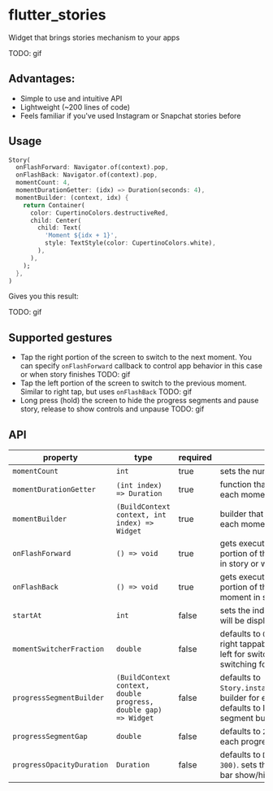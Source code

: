 # flutter_stories

Widget that brings stories mechanism to your apps

TODO: gif

## Advantages:
  - Simple to use and intuitive API
  - Lightweight (~200 lines of code)
  - Feels familiar if you've used Instagram or Snapchat stories before

## Usage

```dart
Story(
  onFlashForward: Navigator.of(context).pop,
  onFlashBack: Navigator.of(context).pop,
  momentCount: 4,
  momentDurationGetter: (idx) => Duration(seconds: 4),
  momentBuilder: (context, idx) {
    return Container(
      color: CupertinoColors.destructiveRed,
      child: Center(
        child: Text(
          'Moment ${idx + 1}',
          style: TextStyle(color: CupertinoColors.white),
        ),
      ),
    );
  },
)
```

Gives you this result:

TODO: gif

## Supported gestures

- Tap the right portion of the screen to switch to the next moment. You can specify `onFlashForward` callback to control app behavior in this case or when story finishes
  TODO: gif
- Tap the left portion of the screen to switch to the previous moment. Similar to right tap, but uses `onFlashBack`
  TODO: gif
- Long press (hold) the screen to hide the progress segments and pause story, release to show controls and unpause
  TODO: gif

## API

| property                  | type                                                          | required | description                                                                                                                                     |
|---------------------------|---------------------------------------------------------------|----------|-------------------------------------------------------------------------------------------------------------------------------------------------|
| `momentCount`             | `int`                                                          | true     | sets the number of moments in story                                                                                                             |
| `momentDurationGetter`    | `(int index) => Duration`                                       | true     | function that must return Duration for each moment                                                                                              |
| `momentBuilder`           | `(BuildContext context, int index) => Widget`                   | true     | builder that gets executed executed for each moment                                                                                             |
| `onFlashForward`          | `() => void`                                                    | true     | gets executed when user taps the right portion of the screen on the last moment in story or when story finishes playing                         |
| `onFlashBack`             | `() => void`                                                    | true     | gets executed when user taps the left portion of the screen on the first moment in story                                                        |
| `startAt`                 | `int`                                                           | false    | sets the index of the first moment that will be displayed. defaults to `0`                                                                      |
| `momentSwitcherFraction`  | `double`                                                        | false    | defaults to `0.33`. sets the ratio of left and right tappable portions of the screen: left for switching back, right for switching forward        |
| `progressSegmentBuilder`  | `(BuildContext context, double progress, double gap) => Widget` | false    | defaults to `Story.instagramProgressSegmentBuilder`. builder for each progress segment. defaults to Instagram-like minimalistic segment builder |
| `progressSegmentGap`      | `double`                                                        | false    | defaults to `2.0`. sets the gap between each progress segment                                                                                  |
| `progressOpacityDuration` | `Duration`                                                      | false    | defaults to `Duration(milliseconds: 300)`. sets the duration for the progress bar show/hide animation                                        |
